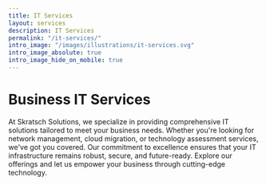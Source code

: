 ```yaml
---
title: IT Services
layout: services
description: IT Services
permalink: "/it-services/"
intro_image: "/images/illustrations/it-services.svg"
intro_image_absolute: true
intro_image_hide_on_mobile: true
---
```


# Business IT Services

At Skratsch Solutions, we specialize in providing comprehensive IT solutions tailored to meet your business needs. Whether you're looking for network management, cloud migration, or technology assessment services, we've got you covered. Our commitment to excellence ensures that your IT infrastructure remains robust, secure, and future-ready. Explore our offerings and let us empower your business through cutting-edge technology.
